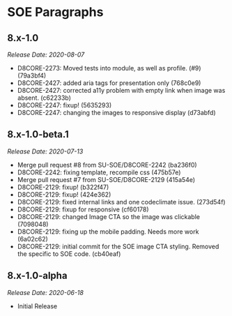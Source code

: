 # SOE Paragraphs

8.x-1.0
--------------------------------------------------------------------------------
_Release Date: 2020-08-07_

- D8CORE-2273: Moved tests into module, as well as profile. (#9) (79a3bf4)
- D8CORE-2427: added aria tags for presentation only (768c0e9)
- D8CORE-2427: corrected a11y problem with empty link when image was absent. (c62233b)
- D8CORE-2247: fixup! (5635293)
- D8CORE-2247: changing the images to responsive display (d73abfd)

8.x-1.0-beta.1
--------------------------------------------------------------------------------
_Release Date: 2020-07-13_

- Merge pull request #8 from SU-SOE/D8CORE-2242 (ba236f0)
- D8CORE-2242: fixing template, recompile css (475b57e)
- Merge pull request #7 from SU-SOE/D8CORE-2129 (415a54e)
- D8CORE-2129: fixup! (b322f47)
- D8CORE-2129: fixup! (424e362)
- D8CORE-2129: fixed internal links and one codeclimate issue. (273d54f)
- D8CORE-2129: fixup for responsive (cf60178)
- D8CORE-2129: changed Image CTA so the image was clickable (7098048)
- D8CORE-2129: fixing up the mobile padding. Needs more work (6a02c62)
- D8CORE-2129: initial commit for the SOE image CTA styling. Removed the specific to SOE code. (cb40eaf)

8.x-1.0-alpha
--------------------------------------------------------------------------------  
_Release Date: 2020-06-18_

- Initial Release

